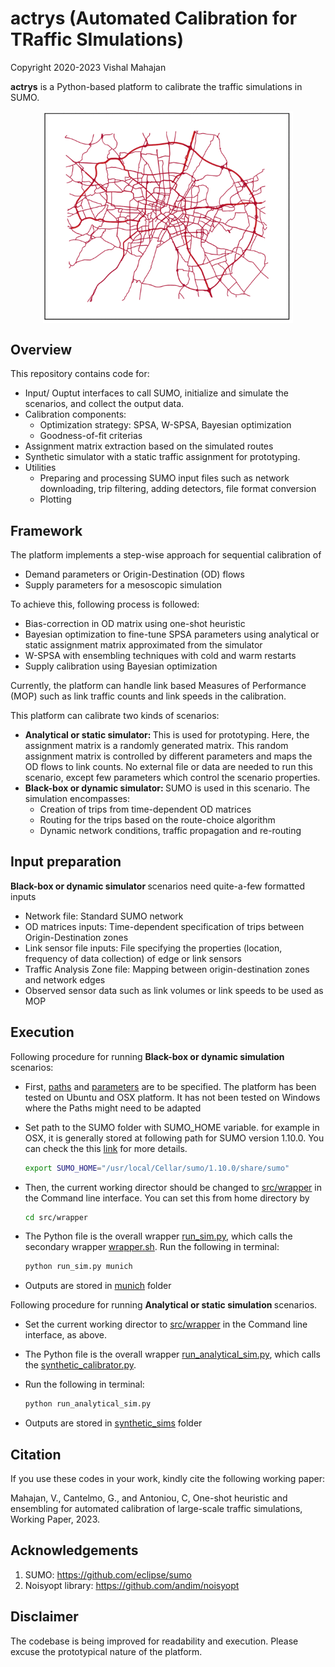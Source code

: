 # actrys (Automated Calibration for TRaffic SImulations)
Copyright 2020-2023 Vishal Mahajan

<b>actrys</b> is a Python-based platform to calibrate the traffic simulations in SUMO. 

<p align="center">
<img src="resources/munich_traffic_flows.gif" alt="drawing" width="400" align="center"/>
</p>

## Overview
This repository contains code for:
* Input/ Ouptut interfaces to call SUMO, initialize and simulate the scenarios, and collect the output data.
* Calibration components:
    * Optimization strategy: SPSA, W-SPSA, Bayesian optimization
    * Goodness-of-fit criterias
* Assignment matrix extraction based on the simulated routes
* Synthetic simulator with a static traffic assignment for prototyping.
* Utilities
    * Preparing and processing SUMO input files such as network downloading, trip filtering, adding detectors, file format conversion
    * Plotting

## Framework
The platform implements a step-wise approach for sequential calibration of
* Demand parameters or Origin-Destination (OD) flows
* Supply parameters for a mesoscopic simulation

To achieve this, following process is followed:
* Bias-correction in OD matrix using one-shot heuristic
* Bayesian optimization to fine-tune SPSA parameters using analytical or static assignment matrix approximated from the simulator
* W-SPSA with ensembling techniques with cold and warm restarts
* Supply calibration using Bayesian optimization

Currently, the platform can handle link based Measures of Performance (MOP) such as link traffic counts and link speeds in the calibration.

This platform can calibrate two kinds of scenarios:
* <b>Analytical or static simulator: </b> This is used for prototyping. Here, the assignment matrix is a randomly generated matrix. This random assignment matrix is controlled by different parameters and maps the OD flows to link counts. No external file or data are needed to run this scenario, except few parameters which control the scenario properties.
* <b>Black-box or dynamic simulator: </b> SUMO is used in this scenario. The simulation encompasses:
    * Creation of trips from time-dependent OD matrices
    * Routing for the trips based on the route-choice algorithm
    * Dynamic network conditions, traffic propagation and re-routing
## Input preparation
<b>Black-box or dynamic simulator </b> scenarios need quite-a-few formatted inputs
* Network file: Standard SUMO network
* OD matrices inputs: Time-dependent specification of trips between Origin-Destination zones
* Link sensor file inputs: File specifying the properties (location, frequency of data collection) of edge or link sensors
* Traffic Analysis Zone file: Mapping between origin-destination zones and network edges
* Observed sensor data such as link volumes or link speeds to be used as MOP

## Execution
Following procedure for running <b>Black-box or dynamic simulation </b> scenarios:

* First, [paths](src/core/paths.py) and [parameters](src/core/params.py) are to be specified. The platform has been tested on Ubuntu and OSX platform. It has not been tested on Windows where the Paths might need to be adapted

* Set path to the SUMO folder with SUMO_HOME variable. for example in OSX, it is generally stored at following path for SUMO version 1.10.0. You can check the this [link](https://sumo.dlr.de/docs/Basics/Basic_Computer_Skills.html#sumo_home) for more details.

	```sh
	export SUMO_HOME="/usr/local/Cellar/sumo/1.10.0/share/sumo"
	```

* Then, the current working director should be changed to [src/wrapper](src/wrapper/) in the Command line interface. You can set this from home directory by 
	```sh
	cd src/wrapper
	```

* The Python file is the overall wrapper [run_sim.py](src/wrapper/run_sim.py), which calls the secondary wrapper [wrapper.sh](src/wrapper/wrapper.sh). Run the following in terminal:
	```sh
	python run_sim.py munich
	```
* Outputs are stored in [munich](munich/) folder

Following procedure for running <b>Analytical or static simulation </b> scenarios. 

* Set the current working director to [src/wrapper](src/wrapper/) in the Command line interface, as above.

* The Python file is the overall wrapper [run_analytical_sim.py](src/wrapper/run_analytical_sim.py), which calls the [synthetic_calibrator.py](src/core/synthetic_calibrator.py).

* Run the following in terminal:
	```sh
	python run_analytical_sim.py
	```

* Outputs are stored in [synthetic_sims](synthetic_sims/) folder
## Citation
If you use these codes in your work, kindly cite the following working paper:

Mahajan, V., Cantelmo, G., and Antoniou, C, One-shot heuristic and ensembling for automated calibration of large-scale traffic simulations, Working Paper, 2023.

## Acknowledgements
1. SUMO: https://github.com/eclipse/sumo
2. Noisyopt library: https://github.com/andim/noisyopt

## Disclaimer
The codebase is being improved for readability and execution. Please excuse the prototypical nature of the platform.